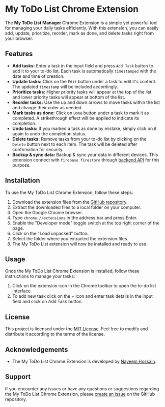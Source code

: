 # My ToDo List Chrome Extension

The **My ToDo List Manager** Chrome Extension is a simple yet powerful tool for managing your daily tasks efficiently. With this extension, you can easily add, update, prioritize, reorder, mark as done, and delete tasks right from your browser.

## Features

- **Add tasks:** Enter a task in the input field and press `Add Task` button to add it to your to-do list. Each task is automatically `timestamped` with the date and time of creation.
- **Update tasks:** Click on the `Edit` button under a task to edit it's content. The updated `timestamp` will be included accordingly.
- **Prioritize tasks:** Higher priority tasks will appear at the top of the list and lower priority tasks will appear at bottom of the list.
- **Reorder tasks:** Use the up and down arrows to move tasks within the list and change their order as needed.
- **Mark tasks as done:** Click on `Done` button under a task to mark it as completed. A strikethrough effect will be applied to indicate its completion.
- **Undo tasks:** If you marked a task as done by mistake, simply click on it again to undo the completion status.
- **Delete tasks:** Remove tasks from your to-do list by clicking on the `Delete` button next to each item. The task will be deleted after confirmation for security.
- **Backup & sync data:** Backup & sync your data in different devices. This extension connect with `firebase firestore` through [backend API](https://github.com/im-nayeem/todo_api) for this purpose. 

## Installation

To use the My ToDo List Chrome Extension, follow these steps:

1. Download the extension files from the [GitHub repository](https://github.com/im-nayeem/ToDo-chrome-extension).
2. Extract the downloaded files to a local folder on your computer.
3. Open the Google Chrome browser.
4. Type `chrome://extensions` in the address bar and press Enter.
5. Enable the "Developer mode" toggle switch at the top right corner of the page.
6. Click on the "Load unpacked" button.
7. Select the folder where you extracted the extension files.
8. The My ToDo List extension will now be installed and ready to use.

## Usage

Once the My ToDo List Chrome Extension is installed, follow these instructions to manage your tasks:

1. Click on the extension icon in the Chrome toolbar to open the to-do list interface.
2. To add new task click on the + icon and enter task details in the input field and click on Add Task button.


## License

This project is licensed under the [MIT License](https://github.com/im-nayeem/ToDo-chrome-extension/blob/main/LICENSE). Feel free to modify and distribute it according to the terms of the license.

## Acknowledgements

- The My ToDo List Chrome Extension is developed by [Nayeem Hossain](https://im-nayeem.github.io).

## Support

If you encounter any issues or have any questions or suggestions regarding the My ToDo List Chrome Extension, please [create an issue](https://github.com/im-nayeem/ToDo-chrome-extension/issues) on the GitHub repository. 

